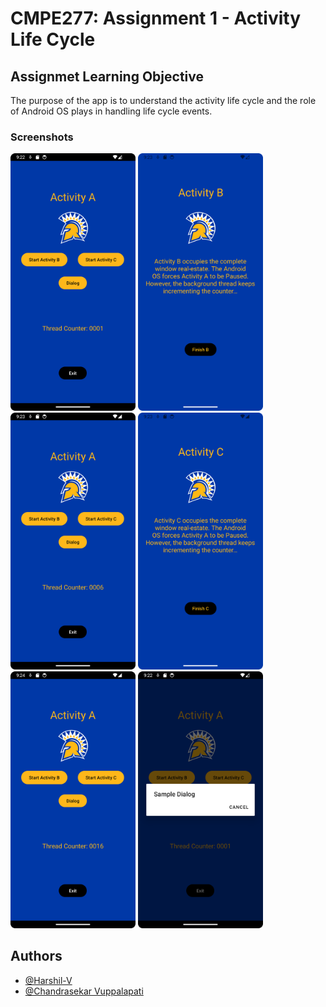 # CMPE277: Assignment 1 - Activity Life Cycle

## Assignmet Learning Objective

The purpose of the app is to understand the activity life cycle and the role of Android OS plays in handling life cycle events.

### Screenshots

<img src="./images/ActivityA.png" width="200" alt="Main Activity">
<img src="./images/ActivityB.png" width="200">
<img src="./images/ActivityA_B.png" width="200">
<img src="./images/ActivityC.png" width="200">
<img src="./images/ActivityA_C.png" width="200">
<img src="./images/DialogBox.png" width="200">


## Authors

- [@Harshil-V](https://github.com/Harshil-V/) 
- [@Chandrasekar Vuppalapati](chandrasekar.vuppalapati@sjsu.edu)
